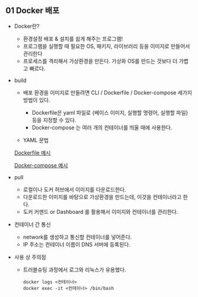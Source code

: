 ## 01 Docker 배포

- Docker란?
  - 환경설정 배포 & 설치를 쉽게 해주는 프로그램!
  - 프로그램을 실행할 때 필요한 OS, 패키지, 라이브러리 등을 이미지로 만들어서 관리한다
  - 프로세스를 격리해서 가상환경을 만든다. 가상화 OS를 만드는 것보다 더 가볍고 빠르다.



- build

  - 배포 환경을 이미지로 만들려면 CLI / Dockerfile / Docker-compose 세가지 방법이 있다.

    - Dockerfile은 yaml 파일로 {베이스 이미지, 실행할 명령어, 실행할 파일} 등을 지정할 수 있다.
    - Docker-compose 는 여러 개의 컨테이너를 띄울 때에 사용한다.

  - YAML 문법

    

  [Dockerfile 예시](./03_Docker/Dockerfile)

  [Docker-compose 예시](./03_Docker/docker-compose.yaml)



- pull
  - 로컬이나 도커 허브에서 이미지를 다운로드한다.
  - 다운로드한 이미지를 바탕으로 가상환경을 만드는데, 이것을 컨테이너라고 한다.
  - 도커 커맨드 or Dashboard 를 활용해서 이미지와 컨테이너를 관리한다.



- 컨테이너 간 통신
  - network를 생성하고 통신할 컨테이너를 넣어준다.
  - IP 주소는 컨테이너 이름이 DNS 서버에 등록된다.



- 사용 상 주의점

  - 트러블슈팅 과정에서 로그와 리눅스가 유용했다.

    ```
    docker logs <컨테이너>
    docker exec -it <컨테이너> /bin/bash
    ```

    

